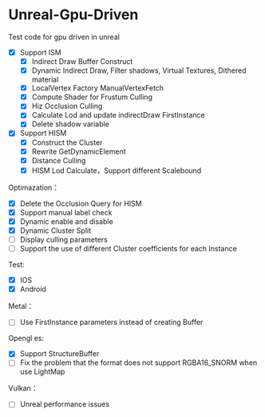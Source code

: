 



# Unreal-Gpu-Driven

Test code for gpu driven in unreal

- [x] Support ISM
  - [x] Indirect Draw Buffer Construct
  - [x] Dynamic Indirect Draw, Filter shadows, Virtual Textures, Dithered material
  - [x] LocalVertex Factory ManualVertexFetch
  - [x] Compute Shader for Frustum Culling
  - [x] Hiz Occlusion Culling
  - [x] Calculate Lod and update indirectDraw FirstInstance
  - [x] Delete shadow variable
- [x] Support HISM
  - [x] Construct the Cluster
  - [x] Rewrite GetDynamicElement
  - [x] Distance Culling
  - [x] HISM Lod Calculate，Support different Scalebound

Optimazation：

- [x] Delete the Occlusion Query for HISM
- [x] Support manual label check
- [x] Dynamic enable and disable
- [x] Dynamic Cluster Split
- [ ] Display culling parameters
- [ ] Support the use of  different Cluster coefficients for each Instance

Test:

- [x] IOS
- [x] Android

Metal：

- [ ] Use FirstInstance parameters instead of creating Buffer

Opengl es:

- [x] Support StructureBuffer
- [ ] Fix the problem that the format does not support RGBA16_SNORM when use LightMap

Vulkan：

- [ ] Unreal performance issues
